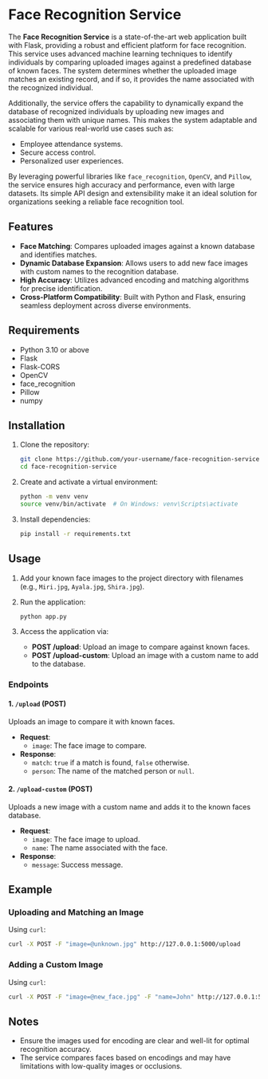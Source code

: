 
# Face Recognition Service

The **Face Recognition Service** is a state-of-the-art web application built with Flask, providing a robust and efficient platform for face recognition. This service uses advanced machine learning techniques to identify individuals by comparing uploaded images against a predefined database of known faces. The system determines whether the uploaded image matches an existing record, and if so, it provides the name associated with the recognized individual.

Additionally, the service offers the capability to dynamically expand the database of recognized individuals by uploading new images and associating them with unique names. This makes the system adaptable and scalable for various real-world use cases such as:
- Employee attendance systems.
- Secure access control.
- Personalized user experiences.

By leveraging powerful libraries like `face_recognition`, `OpenCV`, and `Pillow`, the service ensures high accuracy and performance, even with large datasets. Its simple API design and extensibility make it an ideal solution for organizations seeking a reliable face recognition tool.

## Features
- **Face Matching**: Compares uploaded images against a known database and identifies matches.
- **Dynamic Database Expansion**: Allows users to add new face images with custom names to the recognition database.
- **High Accuracy**: Utilizes advanced encoding and matching algorithms for precise identification.
- **Cross-Platform Compatibility**: Built with Python and Flask, ensuring seamless deployment across diverse environments.

## Requirements
- Python 3.10 or above
- Flask
- Flask-CORS
- OpenCV
- face_recognition
- Pillow
- numpy

## Installation
1. Clone the repository:
   ```bash
   git clone https://github.com/your-username/face-recognition-service.git
   cd face-recognition-service
   ```

2. Create and activate a virtual environment:
   ```bash
   python -m venv venv
   source venv/bin/activate  # On Windows: venv\Scripts\activate
   ```

3. Install dependencies:
   ```bash
   pip install -r requirements.txt
   ```

## Usage
1. Add your known face images to the project directory with filenames (e.g., `Miri.jpg`, `Ayala.jpg`, `Shira.jpg`).

2. Run the application:
   ```bash
   python app.py
   ```

3. Access the application via:
   - **POST /upload**: Upload an image to compare against known faces.
   - **POST /upload-custom**: Upload an image with a custom name to add to the database.

### Endpoints
#### 1. `/upload` (POST)
Uploads an image to compare it with known faces.

- **Request**:
  - `image`: The face image to compare.
- **Response**:
  - `match`: `true` if a match is found, `false` otherwise.
  - `person`: The name of the matched person or `null`.

#### 2. `/upload-custom` (POST)
Uploads a new image with a custom name and adds it to the known faces database.

- **Request**:
  - `image`: The face image to upload.
  - `name`: The name associated with the face.
- **Response**:
  - `message`: Success message.

## Example
### Uploading and Matching an Image
Using `curl`:
```bash
curl -X POST -F "image=@unknown.jpg" http://127.0.0.1:5000/upload
```

### Adding a Custom Image
Using `curl`:
```bash
curl -X POST -F "image=@new_face.jpg" -F "name=John" http://127.0.0.1:5000/upload-custom
```

## Notes
- Ensure the images used for encoding are clear and well-lit for optimal recognition accuracy.
- The service compares faces based on encodings and may have limitations with low-quality images or occlusions.
#
